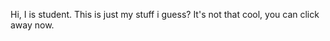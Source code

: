 Hi, I is student. This is just my stuff i guess?
It's not that cool, you can click away now.

<!---
KoderMx1/KoderMx1 is a ✨ special ✨ repository because its `README.md` (this file) appears on your GitHub profile.
You can click the Preview link to take a look at your changes.
--->
